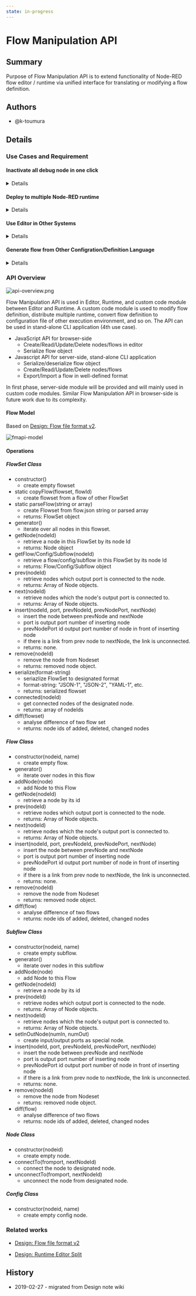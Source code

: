 ```yaml
---
state: in-progress
---
```


# Flow Manipulation API

## Summary

Purpose of Flow Manipulation API is to extend functionality of Node-RED flow
editor / runtime via unified interface for translating or modifying a flow definition.

## Authors

 - @k-toumura

## Details

### Use Cases and Requirement

#### Inactivate all debug node in one click
<details>

##### Case description
In a flow development, a developer frequently uses debug nodes to check
messages emitted from nodes.
When development is finished, we have to disable or eliminate debug output.
However, it take time to effort to do it by hand.

![case-debugnode.png](case-debugnode.png)


##### Requirements
- In Editor:
  - Interface for search nodes that satisfy some condition.
  - Interface for retrieving node's properties and modifying it.
  - Interface for adding button or menu item to execute bulk operation.
</details>

#### Deploy to multiple Node-RED runtime
<details>

##### Case description
To increase capacity of flow processing, we could use multiple runtime for
single flow execution.  When a flow is deployed from editor,
deployment handler modifies the flow and distribute it appropriately
among runtimes.

![case-multiruntime.png](case-multiruntime.png)

##### Requirements
- In Runtime:
  - Interface for insert a hook in deployment handler to call additional function.
  - Interface for create new flow instance for distribution.
  - Interface for insert new nodes to the flow for communicate between runtimes.
</details>

#### Use Editor in Other Systems
<details>

##### Case description

Node-RED's flow editing facility makes programming easier.
If we can use Node-RED editor to write a program runs on another platform,
we could increase productivity.

![case-otherruntime.png](case-otherruntime.png)

##### Requirements
- In Editor or runtime
  - Interface for CRUD operation for flow and contained nodes to create an abstruct syntax tree from flow definition.
  - Transpile a flow definition to another configuration file or a program written in another language.
</details>

#### Generate flow from Other Configration/Definition Language
<details>

##### Case description
For integrate IoT things to Node-RED, we can use interface description Languages to
automatically generate stub to interact things.
For example, W3C Web of Things uses "Thing Description", and OCF uses "Swagger/OpenAPI"
for describe interface of Things.

![case-generation.png](case-generation.png)

##### Requirements
- In external systems
  - create Node-RED flow definition object in a program.
  - write out flow.json file that contains skelton flows for interact with things.
</details>

### API Overview

![api-overview.png](api-overview.png)

Flow Manipulation API is used in Editor, Runtime, and custom code module between Editor and Runtime.  A custom code module is used to modify flow definition, distribute multiple runtime, convert flow definition to configuration file of other execution environment, and so on.
The API can be used in stand-alone CLI application (4th use case).

- JavaScript API for browser-side
  - Create/Read/Update/Delete nodes/flows in editor
  - Serialize flow object
- Javascript API for server-side, stand-alone CLI application
  - Serialize/deserialize flow object
  - Create/Read/Update/Delete nodes/flows
  - Export/Import a flow in well-defined format

In first phase, server-side module will be provided and will mainly used in custom code modules.
Similar Flow Manipulation API in browser-side is future work due to its complexity.

#### Flow Model

Based on [Design: Flow file format v2](https://github.com/node-red/node-red/wiki/Design%3A-Flow-file-format-v2).

![fmapi-model](fmapi-model.png)

#### Operations

##### FlowSet Class
- constructor()
  - create empty flowset
- static copyFlow(flowset, flowId)
  - create flowset from a flow of other FlowSet
- static parseFlow(string or array)
  - create Flowset from flow.json string or parsed array
  - returns: FlowSet object
- generator()
  - iterate over all nodes in this flowset.
- getNode(nodeId)
  - retrieve a node in this FlowSet by its node Id
  - returns: Node object
- getFlow/Config/Subflow(nodeId)
  - retrieve a flow/config/subflow in this FlowSet by its node Id
  - returns: Flow/Config/Subflow object
- prev(nodeId)
  - retrieve nodes which output port is connected to the node.
  - returns: Array of Node objects.
- next(nodeId)
  - retrieve nodes which the node's output port is connected to.
  - returns: Array of Node objects.
- insert(nodeId, port, prevNodeId, prevNodePort, nextNode)
  - insert the node between prevNode and nextNode
  - port is output port number of inserting node
  - prevNodePort id output port number of node in front of inserting node
  - if there is a link from prev node to nextNode, the link is unconnected.
  - returns: none.
- remove(nodeId)
  - remove the node from Nodeset
  - returns: removed node object.
- serialize(format-string)
  - seriazlize FlowSet to designated format
  - format-string: "JSON-1", "JSON-2", "YAML-1", etc.
  - returns: serialized flowset
- connected(nodeId)
  - get connected nodes of the designated node.
  - returns: array of nodeIds
- diff(flowset)
  - analyse difference of two flow set
  - returns: node ids of added, deleted, changed nodes


##### Flow Class
- constructor(nodeid, name)
  - create empty flow.
- generator()
  - iterate over nodes in this flow
- addNode(node)
  - add Node to this Flow
- getNode(nodeId)
  - retrieve a node by its id
- prev(nodeId)
  - retrieve nodes which output port is connected to the node.
  - returns: Array of Node objects.
- next(nodeId)
  - retrieve nodes which the node's output port is connected to.
  - returns: Array of Node objects.
- insert(nodeId, port, prevNodeId, prevNodePort, nextNode)
  - insert the node between prevNode and nextNode
  - port is output port number of inserting node
  - prevNodePort id output port number of node in front of inserting node
  - if there is a link from prev node to nextNode, the link is unconnected.
  - returns: none.
- remove(nodeId)
  - remove the node from Nodeset
  - returns: removed node object.
- diff(flow)
  - analyse difference of two flows
  - returns: node ids of added, deleted, changed nodes


##### Subflow Class
- constructor(nodeid, name)
  - create empty subflow.
- generator()
  - iterate over nodes in this subflow
- addNode(node)
  - add Node to this Flow
- getNode(nodeId)
  - retrieve a node by its id
- prev(nodeId)
  - retrieve nodes which output port is connected to the node.
  - returns: Array of Node objects.
- next(nodeId)
  - retrieve nodes which the node's output port is connected to.
  - returns: Array of Node objects.
- setInOutNode(numIn, numOut)
  - create input/output ports as special node.
- insert(nodeId, port, prevNodeId, prevNodePort, nextNode)
  - insert the node between prevNode and nextNode
  - port is output port number of inserting node
  - prevNodePort id output port number of node in front of inserting node
  - if there is a link from prev node to nextNode, the link is unconnected.
  - returns: none.
- remove(nodeId)
  - remove the node from Nodeset
  - returns: removed node object.
- diff(flow)
  - analyse difference of two flows
  - returns: node ids of added, deleted, changed nodes

##### Node Class
- constructor(nodeid)
  - create empty node.
- connectTo(fromport, nextNodeId)
  - connect the node to designated node.
- unconnectTo(fromport, nextNodeId)
  - unconnect the node from designated node.

##### Config Class
- constructor(nodeid, name)
  - create empty config node.

### Related works

- [Design: Flow file format v2](https://github.com/node-red/node-red/wiki/Design%3A-Flow-file-format-v2)

- [Design: Runtime Editor Split](https://github.com/node-red/node-red/wiki/Design%3A-Runtime-Editor-Split)


## History

 - 2019-02-27 - migrated from Design note wiki
